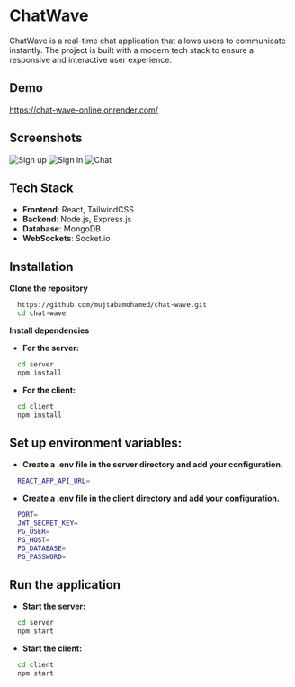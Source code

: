 <!--![Sign up](https://i.postimg.cc/c19dsbFZ/Chat-Logo.png)-->
# ChatWave

ChatWave is a real-time chat application that allows users to communicate instantly. The project is built with a modern tech stack to ensure a responsive and interactive user experience.

## Demo

https://chat-wave-online.onrender.com/


## Screenshots

![Sign up](https://i.postimg.cc/5yqdTGtW/Pic-1.png)
![Sign in](https://i.postimg.cc/DfqTSWPp/Pic-2.png)
![Chat](https://i.postimg.cc/28rfhzHk/Pic-3.png)

## Tech Stack

- **Frontend**: React, TailwindCSS
- **Backend**: Node.js, Express.js
- **Database**: MongoDB
- **WebSockets**: Socket.io

## Installation

**Clone the repository**
```bash
  https://github.com/mujtabamohamed/chat-wave.git
  cd chat-wave
```

**Install dependencies**
- **For the server:**
```bash
  cd server
  npm install

```
- **For the client:**
```bash
  cd client
  npm install
```

## Set up environment variables:

- **Create a .env file in the server directory and add your configuration.**
```bash
  REACT_APP_API_URL=
```

- **Create a .env file in the client directory and add your configuration.**
```bash
  PORT=
  JWT_SECRET_KEY=
  PG_USER=
  PG_HOST=
  PG_DATABASE=
  PG_PASSWORD=

```

## Run the application

- **Start the server:**
```bash
  cd server
  npm start
```

- **Start the client:**
```bash
  cd client
  npm start
```
